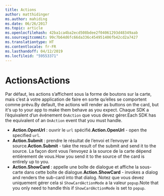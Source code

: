 ```yaml
---
title: Actions
author: matthidinger
ms.author: mahiding
ms.date: 06/26/2017
ms.topic: article
ms.openlocfilehash: 42ba1ca4ba2ecd508bdee2f04061293d48349aab
ms.sourcegitcommit: 99c7b64d6fc66da336c454951406fb42cd2a7427
ms.translationtype: HT
ms.contentlocale: fr-FR
ms.lasthandoff: 04/12/2019
ms.locfileid: "59553371"
---
```

# <a name="actions"></a><span data-ttu-id="64344-102">Actions</span><span class="sxs-lookup"><span data-stu-id="64344-102">Actions</span></span>

<span data-ttu-id="64344-103">Par défaut, les actions s’affichent sous la forme de boutons sur la carte, mais c’est à votre application de faire en sorte qu’elles se comportent comme prévu.</span><span class="sxs-lookup"><span data-stu-id="64344-103">By default, the actions will render as buttons on the card, but it's up to your app to make them behave as you expect.</span></span> <span data-ttu-id="64344-104">Chaque SDK a l’équivalent d’un événement `OnAction` que vous devez gérer.</span><span class="sxs-lookup"><span data-stu-id="64344-104">Each SDK has the equivalent of an `OnAction` event that you must handle.</span></span>

* <span data-ttu-id="64344-105">**Action.OpenUrl** : ouvrir le `url` spécifié.</span><span class="sxs-lookup"><span data-stu-id="64344-105">**Action.OpenUrl** - open the specified `url`.</span></span>  
* <span data-ttu-id="64344-106">**Action.Submit** : prendre le résultat de l’envoi et l’envoyer à la source.</span><span class="sxs-lookup"><span data-stu-id="64344-106">**Action.Submit** - take the result of the submit and send it to the source.</span></span> <span data-ttu-id="64344-107">La façon dont vous l’envoyez à la source de la carte dépend entièrement de vous.</span><span class="sxs-lookup"><span data-stu-id="64344-107">How you send it to the source of the card is entirely up to you.</span></span>
* <span data-ttu-id="64344-108">**Action.ShowCard** : appelle une boîte de dialogue et affiche la sous-carte dans cette boîte de dialogue.</span><span class="sxs-lookup"><span data-stu-id="64344-108">**Action.ShowCard** - invokes a dialog and renders the sub-card into that dialog.</span></span> <span data-ttu-id="64344-109">Notez que vous devez uniquement gérer cela si `ShowCardActionMode` a la valeur `popup`.</span><span class="sxs-lookup"><span data-stu-id="64344-109">Note that you only need to handle this if `ShowCardActionMode` is set to `popup`.</span></span>